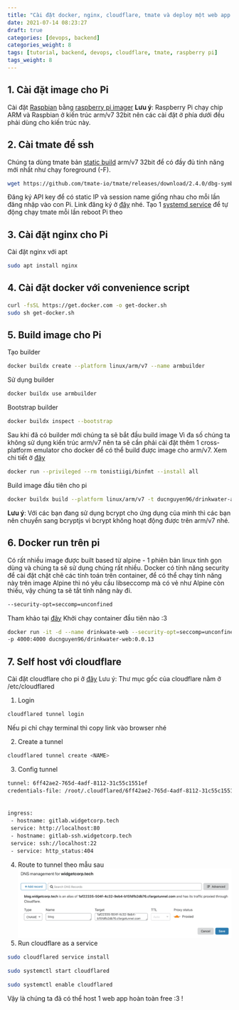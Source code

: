 ```yaml
---
title: "Cài đặt docker, nginx, cloudflare, tmate và deploy một web app hoàn toàn free trên raspberry pi"
date: 2021-07-14 08:23:27
draft: true
categories: [devops, backend]
categories_weight: 8
tags: [tutorial, backend, devops, cloudflare, tmate, raspberry pi]
tags_weight: 8
---
```


## 1. Cài đặt image cho Pi
Cài đặt [Raspbian](https://en.wikipedia.org/wiki/Raspberry_Pi_OS) bằng [raspberry pi imager](https://www.raspberrypi.org/software/)
**Lưu ý**: Raspberry Pi chạy chip ARM và Raspbian ở kiến trúc arm/v7 32bit nên các cài đặt ở phía dưới đều phải dùng cho kiến trúc này.

## 2. Cài tmate để ssh
Chúng ta dùng tmate bản [static build](https://github.com/tmate-io/tmate/releases/tag/2.4.0) arm/v7 32bit để có đầy đủ tính năng mới nhất như chạy foreground (-F).
```sh
wget https://github.com/tmate-io/tmate/releases/download/2.4.0/dbg-symbols-tmate-2.4.0-static-linux-arm32v7.tar.xz
```
Đăng ký API key để có static IP và session name giống nhau cho mỗi lần đăng nhập vào con Pi.
Link đăng ký ở [đây](https://tmate.io/#named_sessions) nhé.
Tạo 1 [systemd service](https://github.com/tmate-io/tmate/issues/198) để tự động chạy tmate mỗi lần reboot Pi theo

## 3. Cài đặt nginx cho Pi
Cài đặt nginx với apt
```sh
sudo apt install nginx
```

## 4. Cài đặt docker với convenience script
```sh
curl -fsSL https://get.docker.com -o get-docker.sh
sudo sh get-docker.sh
```

## 5. Build image cho Pi
Tạo builder
```sh
docker buildx create --platform linux/arm/v7 --name armbuilder
```
Sử dụng builder
```sh
docker buildx use armbuilder
```
Bootstrap builder
```sh
docker buildx inspect --bootstrap
```
Sau khi đã có builder mới chúng ta sẽ bắt  đầu build image
Vì đa số chúng ta không sử dụng kiến trúc arm/v7 nên ta sẽ cần phải cài đặt thêm 1 cross-platform emulator cho docker để có thể build được image cho arm/v7. Xem chi tiết ở [đây](https://github.com/tonistiigi/binfmt#installing-emulators)
```sh
docker run --privileged --rm tonistiigi/binfmt --install all
```
Build image đầu tiên cho pi
```sh
docker buildx build --platform linux/arm/v7 -t ducnguyen96/drinkwater-api:0.0.13 --push .
```
**Lưu ý**: Với các bạn đang sử dụng bcrypt cho ứng dụng của mình thì các bạn nên chuyển sang bcryptjs vì bcrypt không hoạt động được trên arm/v7 nhé.
## 6. Docker run trên pi
Có rất nhiều image được built based từ alpine - 1 phiên bản linux tinh gọn dùng và chúng ta sẽ sử dụng chúng rất nhiều. Docker có tính năng security để cài đặt chặt chẽ các tính toán trên container,  để có thể chạy tính năng này trên image Alpine thì nó yêu cầu libseccomp mà có vẻ như Alpine còn thiếu, vậy chúng ta sẽ tắt tính năng này đi.
```sh
--security-opt=seccomp=unconfined
```
Tham khảo tại [đây](https://www.gitmemory.com/issue/Koenkk/zigbee2mqtt/7662/852985841)
Khởi chạy container đầu tiên nào :3

```sh
docker run -it -d --name drinkwate-web --security-opt=seccomp=unconfined 
-p 4000:4000 ducnguyen96/drinkwater-web:0.0.13
```

## 7. Self host với cloudflare
Cài đặt cloudflare cho pi ở [đây](https://docs.pi-hole.net/guides/dns/cloudflared/#armhf-architecture-32-bit-raspberry-pi)
Lưu ý: Thư mục gốc của cloudflare nằm ở /etc/cloudflared
  1. Login
```sh
cloudflared tunnel login
```
Nếu pi chỉ chạy terminal thì copy link vào browser nhé

  2. Create a tunnel
```sh
cloudflared tunnel create <NAME>
```
  3. Config tunnel
```sh
tunnel: 6ff42ae2-765d-4adf-8112-31c55c1551ef
credentials-file: /root/.cloudflared/6ff42ae2-765d-4adf-8112-31c55c1551ef.js


ingress: 
 - hostname: gitlab.widgetcorp.tech
 service: http://localhost:80
 - hostname: gitlab-ssh.widgetcorp.tech
 service: ssh://localhost:22
 - service: http_status:404
```
  4. Route to tunnel theo mẫu sau
  ![dns-record](/images/dns-record.png)
  5. Run cloudflare as a service
```sh
sudo cloudflared service install
```
```sh
sudo systemctl start cloudflared
```
```sh
sudo systemctl enable cloudflared
```
Vậy là  chúng ta đã có thể host 1 web app hoàn toàn free :3 !
